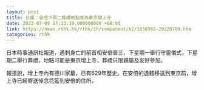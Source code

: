 ```yaml
---
layout: post
title: 日媒：安倍下周二葬禮地點或為東京增上寺
date: 2022-07-09 17:13:19.000000000 +08:00
link: https://news.rthk.hk/rthk/ch/component/k2/1656982-20220709.htm
categories: rthk
---
```


日本時事通訊社報道，遇刺身亡的前首相安倍晉三，下星期一舉行守靈儀式，下星期二舉行葬禮，地點可能是東京增上寺，葬禮只限親屬及友好參加。

報道說，增上寺內有德川家墓，已有629年歷史。在安倍的遺體移送到東京前，增上寺已經寄送悼念花籃到安倍的住所。
